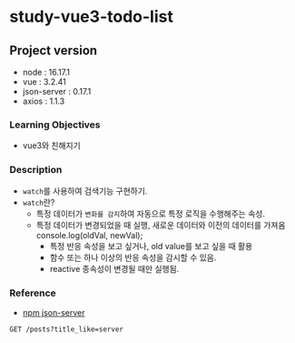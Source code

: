 # study-vue3-todo-list

## Project version

- node : 16.17.1
- vue : 3.2.41
- json-server : 0.17.1
- axios : 1.1.3

### Learning Objectives

- vue3와 친해지기

### Description

- `watch`를 사용하여 검색기능 구현하기.
- `watch`란? 
    - 특정 데이터가 `변화를 감지`하여 자동으로 특정 로직을 수행해주는 속성. 
    - 특정 데이터가 변경되었을 때 실행, 새로운 데이터와 이전의 데이터를 가져옴 console.log(oldVal, newVal);
        - 특정  반응 속성을 보고 싶거나, old value를 보고 싶을 때 활용
        - 함수 또는 하나 이상의 반응 속성을 감시할 수 있음.
        - reactive 종속성이 변경될 때만 실행됨.

### Reference

- [npm json-server](https://www.npmjs.com/package/json-server)
```
GET /posts?title_like=server
```


